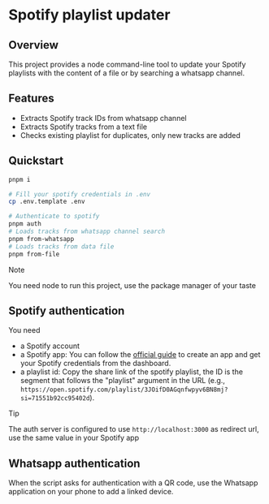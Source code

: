 # Spotify playlist updater

## Overview

This project provides a node command-line tool to update your Spotify playlists with the content of a file or by searching a whatsapp channel.

## Features

- Extracts Spotify track IDs from whatsapp channel
- Extracts Spotify tracks from a text file
- Checks existing playlist for duplicates, only new tracks are added

## Quickstart

```bash
pnpm i

# Fill your spotify credentials in .env
cp .env.template .env

# Authenticate to spotify
pnpm auth
# Loads tracks from whatsapp channel search
pnpm from-whatsapp
# Loads tracks from data file
pnpm from-file
```

> [!NOTE] 
> You need node to run this project, use the package manager of your taste

## Spotify authentication

You need 
- a Spotify account
- a Spotify app: You can follow the [official guide](https://developer.spotify.com/documentation/web-api/tutorials/getting-started#create-an-app) to create an app and get your Spotify credentials from the dashboard.
- a playlist id: Copy the share link of the spotify playlist, the ID is the segment that follows the "playlist" argument in the URL (e.g., `https://open.spotify.com/playlist/3JOifD0AGqnfwpyv6BN8mj?si=71551b92cc95402d`).

> [!TIP] 
> The auth server is configured to use `http://localhost:3000` as redirect url, use the same value in your Spotify app

## Whatsapp authentication

When the script asks for authentication with a QR code, use the Whatsapp application on your phone to add a linked device. 
